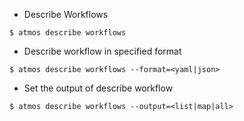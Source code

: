 - Describe Workflows

```
$ atmos describe workflows
```

- Describe workflow in specified format

```
$ atmos describe workflows --format=<yaml|json>
```

- Set the output of describe workflow

```
$ atmos describe workflows --output=<list|map|all>
```
